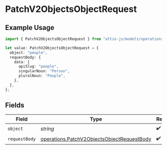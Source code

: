 # PatchV2ObjectsObjectRequest

## Example Usage

```typescript
import { PatchV2ObjectsObjectRequest } from "attio-js/models/operations/patchv2objectsobject.js";

let value: PatchV2ObjectsObjectRequest = {
  object: "people",
  requestBody: {
    data: {
      apiSlug: "people",
      singularNoun: "Person",
      pluralNoun: "People",
    },
  },
};
```

## Fields

| Field                                                                                                    | Type                                                                                                     | Required                                                                                                 | Description                                                                                              | Example                                                                                                  |
| -------------------------------------------------------------------------------------------------------- | -------------------------------------------------------------------------------------------------------- | -------------------------------------------------------------------------------------------------------- | -------------------------------------------------------------------------------------------------------- | -------------------------------------------------------------------------------------------------------- |
| `object`                                                                                                 | *string*                                                                                                 | :heavy_check_mark:                                                                                       | N/A                                                                                                      | people                                                                                                   |
| `requestBody`                                                                                            | [operations.PatchV2ObjectsObjectRequestBody](../../models/operations/patchv2objectsobjectrequestbody.md) | :heavy_check_mark:                                                                                       | N/A                                                                                                      |                                                                                                          |